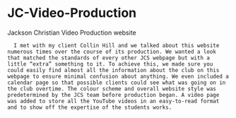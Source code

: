 # JC-Video-Production
Jackson Christian Video Production website

      I met with my client Collin Hill and we talked about this website numerous times over the course of its production. We wanted a look that matched the standards of every other JCS webpage but with a little “extra” something to it. To achieve this, we made sure you could easily find almost all the information about the club on this webpage to ensure minimal confusion about anything. We even included a calendar page so that possible clients could see what was going on in the club overtime. The colour scheme and overall website style was predetermined by the JCS team before production began. A video page was added to store all the YouTube videos in an easy-to-read format and to show off the expertise of the students works. 
